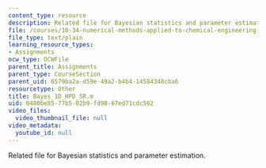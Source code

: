 ```yaml
---
content_type: resource
description: Related file for Bayesian statistics and parameter estimation.
file: /courses/10-34-numerical-methods-applied-to-chemical-engineering-fall-2005/0480be8577b502b9fd9867ed71cdc562_Bayes_1D_HPD_SR.m
file_type: text/plain
learning_resource_types:
- Assignments
ocw_type: OCWFile
parent_title: Assignments
parent_type: CourseSection
parent_uid: 6579ba2a-d59e-49a2-b4b4-14584348cba6
resourcetype: Other
title: Bayes_1D_HPD_SR.m
uid: 0480be85-77b5-02b9-fd98-67ed71cdc562
video_files:
  video_thumbnail_file: null
video_metadata:
  youtube_id: null
---
```

Related file for Bayesian statistics and parameter estimation.

